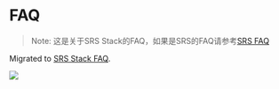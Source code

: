 # FAQ

> Note: 这是关于SRS Stack的FAQ，如果是SRS的FAQ请参考[SRS FAQ](./faq)

Migrated to [SRS Stack FAQ](./faq-oryx).

![](https://ossrs.net/gif/v1/sls.gif?site=ossrs.net&path=/lts/pages/faq-oryx-zh)

